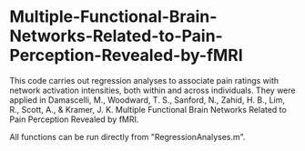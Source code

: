 # Multiple-Functional-Brain-Networks-Related-to-Pain-Perception-Revealed-by-fMRI
This code carries out regression analyses to associate pain ratings with network activation intensities, both within and across individuals. They were applied in Damascelli, M., Woodward, T. S., Sanford, N., Zahid, H. B., Lim, R., Scott, A., & Kramer, J. K. Multiple Functional Brain Networks Related to Pain Perception Revealed by fMRI.

All functions can be run directly from "RegressionAnalyses.m".
